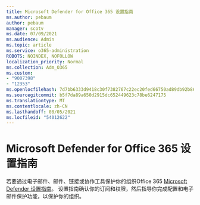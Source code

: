 ```yaml
---
title: Microsoft Defender for Office 365 设置指南
ms.author: pebaum
author: pebaum
manager: scotv
ms.date: 07/09/2021
ms.audience: Admin
ms.topic: article
ms.service: o365-administration
ROBOTS: NOINDEX, NOFOLLOW
localization_priority: Normal
ms.collection: Adm_O365
ms.custom:
- "9007398"
- "12353"
ms.openlocfilehash: 7d7bb6333d9418c30f7382767c22ec20fed66750ad89db92b86a6981bf55487d
ms.sourcegitcommit: b5f7da89a650d2915dc652449623c78be6247175
ms.translationtype: MT
ms.contentlocale: zh-CN
ms.lasthandoff: 08/05/2021
ms.locfileid: "54012622"
---
```

# <a name="microsoft-defender-for-office-365-setup-guide"></a>Microsoft Defender for Office 365 设置指南

若要通过电子邮件、邮件、链接或协作工具保护你的组织Office 365 [Microsoft Defender 设置指南](https://admin.microsoft.com/adminportal/home#/modernonboarding/office365advancedthreatprotectionadvisor)。 设置指南确认你的订阅和权限，然后指导你完成配置和电子邮件保护功能，以保护你的组织。
